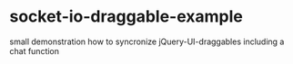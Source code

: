 # socket-io-draggable-example
small demonstration how to syncronize jQuery-UI-draggables including a chat function
